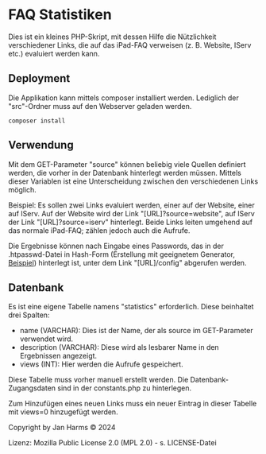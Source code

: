 # FAQ Statistiken

Dies ist ein kleines PHP-Skript, mit dessen Hilfe die Nützlichkeit verschiedener Links, die auf das iPad-FAQ verweisen (z. B. Website, IServ etc.) evaluiert werden kann.

## Deployment

Die Applikation kann mittels composer installiert werden. Lediglich der "src"-Ordner muss auf den Webserver geladen werden.

````
composer install
````

## Verwendung

Mit dem GET-Parameter "source" können beliebig viele Quellen definiert werden, die vorher in der Datenbank hinterlegt werden müssen. Mittels dieser Variablen ist eine Unterscheidung zwischen den verschiedenen Links möglich. 

Beispiel: Es sollen zwei Links evaluiert werden, einer auf der Website, einer auf IServ. Auf der Website wird der Link "[URL]?source=website", auf IServ der Link "[URL]?source=iserv" hinterlegt. Beide Links leiten umgehend auf das normale iPad-FAQ; zählen jedoch auch die Aufrufe.

Die Ergebnisse können nach Eingabe eines Passwords, das in der .htpasswd-Datei in Hash-Form (Erstellung mit geeignetem Generator, [Beispiel](https://www.entwicklertools.de/tools/htaccess/htpasswd-generator/?tx_naderiostools_htpasswdgen%5Baction%5D=generator&tx_naderiostools_htpasswdgen%5Bcontroller%5D=Htpasswd&cHash=5f8e55738ba53e0fefa5d7455848b01a)) hinterlegt ist, unter dem Link "[URL]/config" abgerufen werden.

## Datenbank

Es ist eine eigene Tabelle namens "statistics" erforderlich. Diese beinhaltet drei Spalten:

- name (VARCHAR): Dies ist der Name, der als source im GET-Parameter verwendet wird.
- description (VARCHAR): Diese wird als lesbarer Name in den Ergebnissen angezeigt.
- views (INT): Hier werden die Aufrufe gespeichert.

Diese Tabelle muss vorher manuell erstellt werden. Die Datenbank-Zugangsdaten sind in der constants.php zu hinterlegen.

Zum Hinzufügen eines neuen Links muss ein neuer Eintrag in dieser Tabelle mit views=0 hinzugefügt werden.

Copyright by Jan Harms © 2024

Lizenz: Mozilla Public License 2.0 (MPL 2.0) - s. LICENSE-Datei